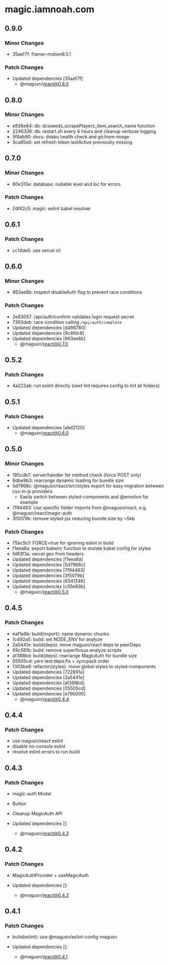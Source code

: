 # magic.iamnoah.com

## 0.9.0

### Minor Changes

- 35aef7f: framer-motion6.5.1

### Patch Changes

- Updated dependencies [35aef7f]
  - @magusn/react@0.8.0

## 0.8.0

### Minor Changes

- e836e64: db: dcsseeds_scrapePlayers_item_search_name function
- 2246336: db: restart.sh every 4 hours and cleanup verbose logging
- 5f8ab90: docs: dokku health check and git:from-image
- 3ca65e0: set refresh token lastActive previously missing

## 0.7.0

### Minor Changes

- 60e313e: database: nullable level and loc for errors

### Patch Changes

- 2df42c5: magic: eslint babel resolver

## 0.6.1

### Patch Changes

- cc14de5: use vercel cli

## 0.6.0

### Minor Changes

- 863ae8b: respect disableAuth flag to prevent race conditions

### Patch Changes

- 2e83057: /api/auth/confirm validates login request secret
- 7393deb: race condition calling `/api/auth/complete`
- Updated dependencies [d486780]
- Updated dependencies [9c4fdc8]
- Updated dependencies [863ae8b]
  - @magusn/react@0.7.0

## 0.5.2

### Patch Changes

- 4a222ab: run eslint directly (next lint requires config to lint all folders)

## 0.5.1

### Patch Changes

- Updated dependencies [abd2120]
  - @magusn/react@0.6.0

## 0.5.0

### Minor Changes

- 195cdb7: server/handler for method check (force POST only)
- 6dbe9b3: rearrange dynamic loading for bundle size
- 5d7968c: @magusn/react/src/styles export for easy migration between css-in-js providers
  - Easily switch between styled-components and @emotion for example
- 7f94483: Use specific folder imports from @magusn/react, e.g. @magusn/react/magic-auth
- 3f5079b: remove styled-jsx reducing bundle size by ~5kb

### Patch Changes

- 75bc5c1: FORCE=true for ignoring eslint in build
- f1eea8a: export babelrc function to mutate babel config for styles
- fd83f3a: vercel geo from headers
- Updated dependencies [f1eea8a]
- Updated dependencies [5d7968c]
- Updated dependencies [7f94483]
- Updated dependencies [3f5079b]
- Updated dependencies [6341346]
- Updated dependencies [c55e93b]
  - @magusn/react@0.5.0

## 0.4.5

### Patch Changes

- eaf1a9b: build(import): name dynamic chunks
- 1c492a5: build: set NODE_ENV for analyze
- 2a5441e: build(deps): move magusn/react deps to peerDeps
- 69c581b: build: remove superfluous analyze scripts
- af388bd: build(deps): rearrange MagicAuth for bundle size
- 05505cd: yarn test:deps:fix + syncpack order
- 1303be8: refactor(styles): move global styles to styled-components
- Updated dependencies [722891a]
- Updated dependencies [2a5441e]
- Updated dependencies [af388bd]
- Updated dependencies [05505cd]
- Updated dependencies [e79b000]
  - @magusn/react@0.4.4

## 0.4.4

### Patch Changes

- use magusn/react eslint
- disable no-console eslint
- resolve eslint errors to run build

## 0.4.3

### Patch Changes

- magic-auth Modal

* Button

- Cleanup MagicAuth API

- Updated dependencies []:
  - @magusn/react@0.4.3

## 0.4.2

### Patch Changes

- MagicAuthProvider + useMagicAuth

- Updated dependencies []:
  - @magusn/react@0.4.2

## 0.4.1

### Patch Changes

- build(eslint): use @magusn/eslint-config-magusn

- Updated dependencies []:
  - @magusn/react@0.4.1
